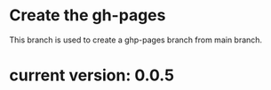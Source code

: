 # Create the gh-pages

This branch is used to create a ghp-pages branch from main branch.

# current version: 0.0.5